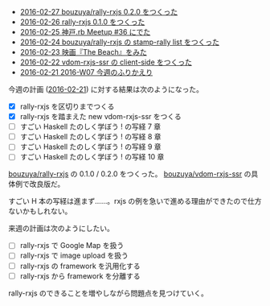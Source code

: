 - [2016-02-27 bouzuya/rally-rxjs 0.2.0 をつくった][2016-02-27]
- [2016-02-26 rally-rxjs 0.1.0 をつくった][2016-02-26]
- [2016-02-25 神戸.rb Meetup #36 にでた][2016-02-25]
- [2016-02-24 bouzuya/rally-rxjs の stamp-rally list をつくった][2016-02-24]
- [2016-02-23 映画『The Beach』をみた][2016-02-23]
- [2016-02-22 vdom-rxjs-ssr の client-side をつくった][2016-02-22]
- [2016-02-21 2016-W07 今週のふりかえり][2016-02-21]

今週の計画 ([2016-02-21][]) に対する結果は次のようになった。

- [x] rally-rxjs を区切りまでつくる
- [x] rally-rxjs を踏まえた new vdom-rxjs-ssr をつくる
- [ ] すごい Haskell たのしく学ぼう ! の写経 7 章
- [ ] すごい Haskell たのしく学ぼう ! の写経 8 章
- [ ] すごい Haskell たのしく学ぼう ! の写経 9 章
- [ ] すごい Haskell たのしく学ぼう ! の写経 10 章

[bouzuya/rally-rxjs][] の 0.1.0 / 0.2.0 をつくった。 [bouzuya/vdom-rxjs-ssr][] の具体例で改良版だ。

すごい H 本の写経は進まず……。rxjs の例を急いで進める理由ができたので仕方ないかもしれない。

来週の計画は次のようにしたい。

- [ ] rally-rxjs で Google Map を扱う
- [ ] rally-rxjs で image upload を扱う
- [ ] rally-rxjs の framework を汎用化する
- [ ] rally-rxjs から framework を分離する

rally-rxjs のできることを増やしながら問題点を見つけていく。

[2016-02-21]: http://blog.bouzuya.net/2016/02/21/
[2016-02-22]: http://blog.bouzuya.net/2016/02/22/
[2016-02-23]: http://blog.bouzuya.net/2016/02/23/
[2016-02-24]: http://blog.bouzuya.net/2016/02/24/
[2016-02-25]: http://blog.bouzuya.net/2016/02/25/
[2016-02-26]: http://blog.bouzuya.net/2016/02/26/
[2016-02-27]: http://blog.bouzuya.net/2016/02/27/
[bouzuya/rally-rxjs]: https://github.com/bouzuya/rally-rxjs
[bouzuya/vdom-rxjs-ssr]: https://github.com/bouzuya/vdom-rxjs-ssr
